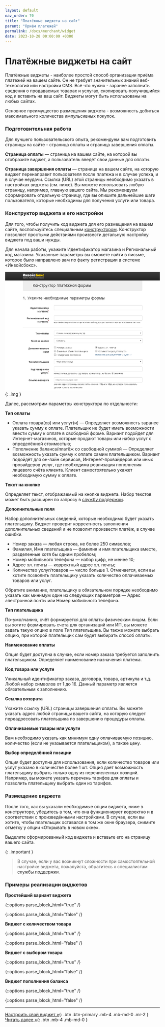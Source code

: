 ```yaml
---
layout: default
nav_order: 70
title: "Платёжные виджеты на сайт"
parent: "Приём платежей"
permalink: /docs/merchant/widget
date: 2023-10-28 00:00:00 +0300
---
```


# Платёжные виджеты на сайт

Платёжные виджеты - наиболее простой способ организации приёма платежей на вашем сайте. Он не требует
значительных знаний веб-технологий или настройки CMS. Всё что нужно - заранее заполнить сведения о
продаваемых товарах и услугах, скопировать получившийся код и вставить на ваш сайт. Виджеты могут
быть использованы на любых сайтах.

Основное преимущество размещения виджета - возможность добиться максимального количества импульсивных
покупок.

### Подготовительная работа

Для лучшего пользовательского опыта, рекомендуем вам подготовить страницы на сайте - страница оплаты и
страница завершения оплаты.

**Страница оплаты** — страница на вашем сайте, на которой вы отобразите виджет, а пользователь введёт
свои данные для оплаты.

**Страница завершения оплаты** — страница на вашем сайте, на которую виджет перенаправит пользователя
после платежа и в случае успеха, и в случае неудачи. Ссылка (URL) этой страницы необходимо указать в
настройках виджета (см. ниже). Вы можете использовать любую страницу, например, главную вашего сайта.
Мы рекомендуем сформировать отдельную страницу, где вы опишите дальнейшие шаги пользователя, которые
необходимы для получения услуги или товара.

### Конструктор виджета и его настройки

Для того, чтобы получить код виджета для его размещения на вашем сайте, воспользуйтесь специальным
[конструктором](https://widget.invoicebox.ru/?utm_source=docs). Конструктор позволяет простыми действиями
произвести детальную настройку виджета под ваши нужды.

Для начала работы, укажите Идентификатор магазина и Региональный код магазина. Указанные параметры
вы сможете найти в письме, которое было направлено вам по факту регистрации в системе «Инвойсбокс».

![FormConstructor](/assets/images/widget/formconstructor.png){: .img }

Далее, рассмотрим параметры конструктора по отдельности:

**Тип оплаты**

- Оплата товара(ов) или услуг(и) — Определяет возможность заранее указать сумму к оплате. Плательщик
не будет иметь возможности ввести сумму к оплате в свободной форме. Вариант подойдет для Интернет-магазинов, которые
продают товары или набор услуг с определённой стоимостью;
- Пополнение баланса/платёж со свободной суммой — Определяет возможность указать сумму к оплате самим плательщиком.
Вариант подойдёт для он-лайн сервисов, Интернет-провайдеров или иных провайдеров услуг, где необходима реализация
пополнения лицевого счёта клиента. Клиент самостоятельно укажет необходимую сумму к оплате.

**Текст на кнопке**

Определяет текст, отображаемый на кнопке виджета. Набор текстов может быть расширен по запросу в
[службу поддержки](https://www.invoicebox.ru/ru/contacts/feedback.html).

**Дополнительные поля**

Набор дополнительных сведений, которые необходимо будет указать плательщику. Виджет проверит корректность
заполнения дополнительных сведений и не позволит произвести платёж, в случае ошибки.

- Номер заказа — любая строка, не более 250 символов;
- Фамилия, Имя плательщика — фамилия и имя плательщика вместе, разделенные хотя бы одним пробелом;
- Номер мобильного телефона — набор цифр, не менее 10;
- Адрес эл. почты — корректный адрес эл. почты;
- Количество услуг/товаров — число больше 1. Отмечается, если вы хотите позволить плательщику указать количество оплачиваемых товаров или услуг.

Обратите внимание, плательщику в обязательном порядке необходимо указать как минимум один из следующих параметров —
Адрес электронной почты или Номер мобильного телефона.

**Тип плательщика**

По-умолчанию, счёт формируется для оплаты физическим лицом. Если вы хотите формировать счета для организаций или ИП,
вы можете задать такую опцию в поле Тип плательщика. Вы также можете выбрать опцию, при которой плательщик сам будет
выбирать способ оплаты.

**Наименование оплаты**

Опция будет доступна в случае, если номер заказа требуется заполнить плательщиком. Определяет наименование назначения платежа.

**Код товара или услуги**

Уникальный идентификатор заказа, договора, товара, артикула и т.д. Любой набор символов от 1 до 16. Данный параметр является
обязательным к заполнению.

**Ссылка возврата**

Укажите ссылку (URL) страницы завершения оплаты. Вы можете указать адрес любой страницы вашего сайта, на которую следует
переадресовать плательщика по завершению процедуры оплаты.

**Оплачиваемые товары или услуги**

Вам необходимо указать как минимум одну оплачиваемую позицию, количество (если не указывается плательщиком), а также цену.

**Выбор определённой позиции**

Опция будет доступна для использования, если количество товаров или услуг указано в количестве более 1 шт. Опция дает возможность
плательщику выбрать только одну из перечисленных позиций. Например, вы можете указать перечень тарифов для оплаты и позволить
плательщику выбрать один из тарифов.


### Размещение виджета

После того, как вы указали необходимые опции виджета, ниже в конструкторе, убедитесь в том, что она функционирует
корректно и в соответствии с произведёнными настройками. В случае, если вы хотите, чтобы плательщик оставался в том же
окне браузера, снимите отметку у опции «Открывать в новом окне».

Выделите сформированный код виджета и вставьте его на страницу вашего сайта.

{: .important }
> В случае, если у вас возникнут сложности при самостоятельной настройке виджета,
пожалуйста, обратитесь к специалистам [службы поддержки](https://www.invoicebox.ru/ru/contacts/feedback.html).


### Примеры реализации виджетов

**Простейший вариант виджета**

{::options parse_block_html="true" /}
<div id="InvoiceboxWidgetDiv-2304191633515" data-version="20230419"></div><script type="text/javascript"> var s = document.createElement("script"); s.setAttribute("type", "text/javascript" ); s.setAttribute("src", "https://widget.invoicebox.ru/js/widget/widget.min.js?_=" + Math.floor(Math.random() * 100000000) ); s.onload = function() { InvoiceBoxWidget2304191633515 = {}; InvoiceBoxWidget(InvoiceBoxWidget2304191633515); InvoiceBoxWidget2304191633515.init({ "widget_id" : "2304191633515", "widget_version" : "3", "widget_button_type" : "1", "widget_order_type" : "1", "widget_payment_type" : "1", "widget_addfields" : "participant_order_id,person_email", "widget_goods" : "eNqLrlYqqSxIVbJSKk4tKstMTlXSUcpLzAUJXJh4YceF3Re2XmxSuLD3wgaFiy0X9l1suNh8YQ9QTW5qYnFpEUjZxY6LTUCBwtLEvJLMkkqgiCGQW1AEMstKydTAAMgrSywBso2VamMBs2ssjg==", "widget_person_type" : "1", "widget_target_blank" : "1", "itransfer_language_id" : "1", "itransfer_participant_id" : "131", "itransfer_order_id" : "", "itransfer_participant_ident" : "78043", "itransfer_url_return" : "123", }, 600, "auto", "InvoiceboxWidgetDiv-2304191633515"); }; (document.getElementsByTagName("head")[0] || document.documentElement).appendChild(s);</script>
{::options parse_block_html="false" /}

**Виджет с количеством товара**

{::options parse_block_html="true" /}
<div id="InvoiceboxWidgetDiv-2304191648438" data-version="20230419"></div><script type="text/javascript"> var s = document.createElement("script"); s.setAttribute("type", "text/javascript" ); s.setAttribute("src", "https://widget.invoicebox.ru/js/widget/widget.min.js?_=" + Math.floor(Math.random() * 100000000) ); s.onload = function() { InvoiceBoxWidget2304191648438 = {}; InvoiceBoxWidget(InvoiceBoxWidget2304191648438); InvoiceBoxWidget2304191648438.init({ "widget_id" : "2304191648438", "widget_version" : "3", "widget_button_type" : "1", "widget_order_type" : "1", "widget_payment_type" : "1", "widget_addfields" : "participant_order_id,quantity,person_email", "widget_goods" : "eNqLrlYqqSxIVbJSKk4tKstMTlXSUcpLzAUJXJh4YceF3Re2XmxSuLD3wgaFiy0X9l1suNh8YQ9QTW5qYnFpEUjZxY6LTUCBwtLEvJLMkkolq7zSnBwdpYIikGFWSqYGBkDZssQSINtYqTYWAP01LdQ=", "widget_person_type" : "1", "widget_target_blank" : "1", "itransfer_language_id" : "1", "itransfer_participant_id" : "131", "itransfer_order_id" : "", "itransfer_participant_ident" : "78043", "itransfer_url_return" : "123", }, 600, "auto", "InvoiceboxWidgetDiv-2304191648438"); }; (document.getElementsByTagName("head")[0] || document.documentElement).appendChild(s);</script>
{::options parse_block_html="false" /}

**Виджет с выбором товара**

{::options parse_block_html="true" /}
<div id="InvoiceboxWidgetDiv-2304191652341" data-version="20230419"></div><script type="text/javascript"> var s = document.createElement("script"); s.setAttribute("type", "text/javascript" ); s.setAttribute("src", "https://widget.invoicebox.ru/js/widget/widget.min.js?_=" + Math.floor(Math.random() * 100000000) ); s.onload = function() { InvoiceBoxWidget2304191652341 = {}; InvoiceBoxWidget(InvoiceBoxWidget2304191652341); InvoiceBoxWidget2304191652341.init({ "widget_id" : "2304191652341", "widget_version" : "3", "widget_button_type" : "1", "widget_order_type" : "1", "widget_payment_type" : "1", "widget_addfields" : "quantity,person_email", "widget_goods" : "eNqLrlYqqSxIVbJSKk4tKstMTlXSUcpLzAUJXJh4YceF3Re2XmxSuLD3wgaFiy0X9l1suNh8YY/ChX0XNl7svth+Ye/F7gs7gVpyUxOLS4tAui52XGwCChSWJuaVZJZUKlnllebk6CgVFIHMtlIy0DMwAEqXJZYAOcZKtTpk2R/mGaBwYfuFDRd2U2J3LABGTmuD", "widget_person_type" : "1", "widget_goods_select" : "1", "widget_target_blank" : "1", "itransfer_language_id" : "1", "itransfer_participant_id" : "131", "itransfer_order_id" : "123", "itransfer_participant_ident" : "78043", }, 600, "auto", "InvoiceboxWidgetDiv-2304191652341"); }; (document.getElementsByTagName("head")[0] || document.documentElement).appendChild(s);</script>
{::options parse_block_html="false" /}

**Виджет пополнения баланса**

{::options parse_block_html="true" /}
<div id="InvoiceboxWidgetDiv-2304191654150" data-version="20230419"></div><script type="text/javascript"> var s = document.createElement("script"); s.setAttribute("type", "text/javascript" ); s.setAttribute("src", "https://widget.invoicebox.ru/js/widget/widget.min.js?_=" + Math.floor(Math.random() * 100000000) ); s.onload = function() { InvoiceBoxWidget2304191654150 = {}; InvoiceBoxWidget(InvoiceBoxWidget2304191654150); InvoiceBoxWidget2304191654150.init({ "widget_id" : "2304191654150", "widget_version" : "3", "widget_button_type" : "3", "widget_order_type" : "1", "widget_payment_type" : "2", "widget_addfields" : "person_email", "widget_goods" : "eNqLrlYqqSxIVbJSKk4tKstMTlXSUcpLzAUJXJh/Yd+F/UC8+8LeC1uBeMeFrQoXNl7YABTYcGHvxcYLGxQubFIA0jsuNl5sAirZc2ErUHtuamJxaRHIhIsdF5uAAoWliXklmSWVQBFDILegCGSNVV5pTo6OUlliCVDYWKk2FgAsY0F2", "widget_person_type" : "1", "widget_target_blank" : "1", "itransfer_language_id" : "1", "itransfer_participant_id" : "131", "itransfer_order_id" : "123", "itransfer_participant_ident" : "78043", }, 600, "auto", "InvoiceboxWidgetDiv-2304191654150"); }; (document.getElementsByTagName("head")[0] || document.documentElement).appendChild(s);</script>
{::options parse_block_html="false" /}
 
---

[Настроить свой виджет &raquo;](https://widget.invoicebox.ru/?utm_source=docs){: .btn .btn-primary .mb-4 .mb-md-0 .mr-2 } [Читать далее &raquo;](/docs/merchant/cms){: .btn .mb-4 .mb-md-0 }
